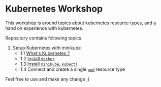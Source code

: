 # Kubernetes Workshop
This workshop is around topics about
kubernetes resource types, and a
hand on experience with kubernetes.

Repository contains following topics

1. Setup Kubernetes with minikube
    - 1.1 [What's Kubernetes ?](./1-setup/OVER_VIEW.md)
    - 1.2 [Install `docker`](./1-setup/install_docker.sh)
    - 1.3 [Install `minikube`, `kubectl`](./1-setup/README.md)
    - 1.4 Connect and create a single [`pod`](1-setup/simple_server) resource type
 
Feel free to use and make any change ;)


